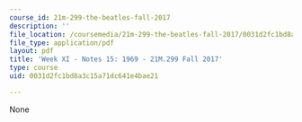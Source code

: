 ```yaml
---
course_id: 21m-299-the-beatles-fall-2017
description: ''
file_location: /coursemedia/21m-299-the-beatles-fall-2017/0031d2fc1bd8a3c15a71dc641e4bae21_MIT21M_299F17_Notes15.pdf
file_type: application/pdf
layout: pdf
title: 'Week XI - Notes 15: 1969 - 21M.299 Fall 2017'
type: course
uid: 0031d2fc1bd8a3c15a71dc641e4bae21

---
```

None